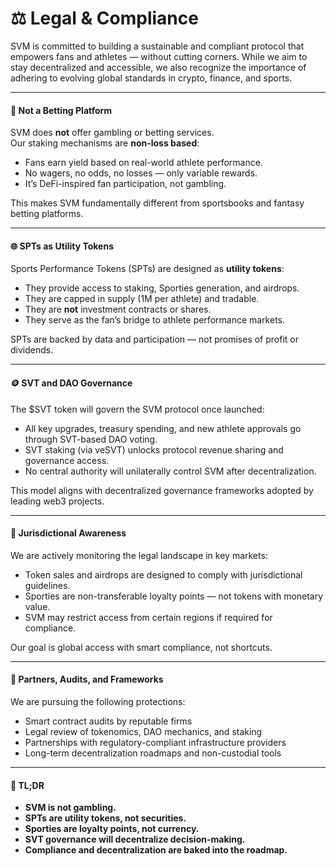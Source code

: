 # ⚖️ Legal & Compliance

SVM is committed to building a sustainable and compliant protocol that empowers fans and athletes — without cutting corners. While we aim to stay decentralized and accessible, we also recognize the importance of adhering to evolving global standards in crypto, finance, and sports.

***

#### 🧾 **Not a Betting Platform**

SVM does **not** offer gambling or betting services.\
Our staking mechanisms are **non-loss based**:

* Fans earn yield based on real-world athlete performance.
* No wagers, no odds, no losses — only variable rewards.
* It’s DeFi-inspired fan participation, not gambling.

This makes SVM fundamentally different from sportsbooks and fantasy betting platforms.

***

#### 🌐 **SPTs as Utility Tokens**

Sports Performance Tokens (SPTs) are designed as **utility tokens**:

* They provide access to staking, Sporties generation, and airdrops.
* They are capped in supply (1M per athlete) and tradable.
* They are **not** investment contracts or shares.
* They serve as the fan’s bridge to athlete performance markets.

SPTs are backed by data and participation — not promises of profit or dividends.

***

#### 🪙 **SVT and DAO Governance**

The $SVT token will govern the SVM protocol once launched:

* All key upgrades, treasury spending, and new athlete approvals go through SVT-based DAO voting.
* SVT staking (via veSVT) unlocks protocol revenue sharing and governance access.
* No central authority will unilaterally control SVM after decentralization.

This model aligns with decentralized governance frameworks adopted by leading web3 projects.

***

#### 🚧 **Jurisdictional Awareness**

We are actively monitoring the legal landscape in key markets:

* Token sales and airdrops are designed to comply with jurisdictional guidelines.
* Sporties are non-transferable loyalty points — not tokens with monetary value.
* SVM may restrict access from certain regions if required for compliance.

Our goal is global access with smart compliance, not shortcuts.

***

#### 🤝 **Partners, Audits, and Frameworks**

We are pursuing the following protections:

* Smart contract audits by reputable firms
* Legal review of tokenomics, DAO mechanics, and staking
* Partnerships with regulatory-compliant infrastructure providers
* Long-term decentralization roadmaps and non-custodial tools

***

#### 📌 TL;DR

* **SVM is not gambling.**
* **SPTs are utility tokens, not securities.**
* **Sporties are loyalty points, not currency.**
* **SVT governance will decentralize decision-making.**
* **Compliance and decentralization are baked into the roadmap.**
